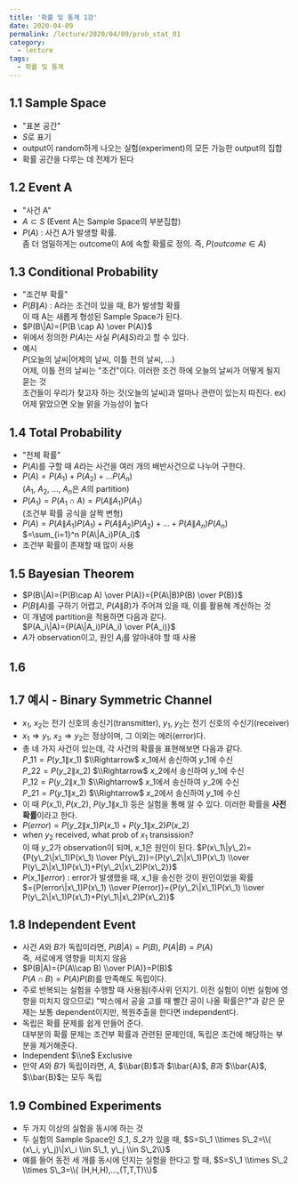 ```yaml
---
title: '확률 및 통계 1강'
date: 2020-04-09
permalink: /lecture/2020/04/09/prob_stat_01
category:
  - lecture
tags:
  - 확률 및 통계
---
```


## 1.1 Sample Space
- "표본 공간"
- $S$로 표기
- output이 random하게 나오는 실험(experiment)의 모든 가능한 output의 집합
- 확률 공간을 다루는 데 전제가 된다

## 1.2 Event A
- "사건 A"
- $A \subset S$ (Event A는 Sample Space의 부분집합)
- $P(A)$ : 사건 A가 발생할 확률.  
  좀 더 엄밀하게는 outcome이 A에 속할 확률로 정의. 즉, $P(outcome \in A)$

## 1.3 Conditional Probability
- "조건부 확률"
- $P(B\|A)$ : A라는 조건이 있을 때, B가 발생할 확률  
    이 때 A는 새롭게 형성된 Sample Space가 된다.
- $P(B\|A)={P(B \cap A) \over P(A)}$
- 위에서 정의한 $P(A)$는 사실 $P(A\|S)$라고 할 수 있다.
- 예시  
  $P($오늘의 날씨|어제의 날씨, 이틀 전의 날씨, ...$)$  
  어제, 이틀 전의 날씨는 "조건"이다. 이러한 조건 하에 오늘의 날씨가 어떻게 될지 묻는 것  
  조건들이 우리가 찾고자 하는 것(오늘의 날씨)과 얼마나 관련이 있는지 따진다. ex) 어제 맑았으면 오늘 맑을 가능성이 높다

## 1.4 Total Probability
- "전체 확률"
- $P(A)$를 구할 때 $A$라는 사건을 여러 개의 배반사건으로 나누어 구한다.
- $P(A)=P(A_1)+P(A_2)+...P(A_n)$  
    ($A_1$, $A_2$, ..., $A_n$은 $A$의 partition)
- $P(A_1)=P(A_1\cap A)=P(A\|A_1)P(A_1)$  
    (조건부 확률 공식을 살짝 변형)
- $P(A)=P(A\|A_1)P(A_1)+P(A\|A_2)P(A_2)+...+P(A\|A_n)P(A_n)$  
    $=\sum_{i=1}^n P(A\|A_i)P(A_i)$
- 조건부 확률이 존재할 때 많이 사용

## 1.5 Bayesian Theorem
- $P(B\|A)={P(B\cap A) \over P(A)}={P(A\|B)P(B) \over P(B)}$
- $P(B\|A)$를 구하기 어렵고, $P(A\|B)$가 주어져 있을 때, 이를 활용해 계산하는 것
- 이 개념에 partition을 적용하면 다음과 같다.  
  $P(A_i\|A)={P(A\|A_i)P(A_i) \over P(A_i)}$
- $A$가 observation이고, 원인 $A_i$를 알아내야 할 때 사용

## 1.6

## 1.7 예시 - Binary Symmetric Channel
- $x_1$, $x_2$는 전기 신호의 송신기(transmitter), $y_1$, $y_2$는 전기 신호의 수신기(receiver)
- $x_1 \Rightarrow y_1$, $x_2 \Rightarrow y_2$는 정상이며, 그 이외는 에러(error)다.
- 총 네 가지 사건이 있는데, 각 사건의 확률을 표현해보면 다음과 같다.  
  $P\_{11}=P(y\_1\|x\_1)$ $\\Rightarrow$ $x\_1$에서 송신하여 $y\_1$에 수신  
  $P\_{22}=P(y\_2\|x\_2)$ $\\Rightarrow$ $x\_2$에서 송신하여 $y\_1$에 수신  
  $P\_{12}=P(y\_2\|x\_1)$ $\\Rightarrow$ $x\_1$에서 송신하여 $y\_2$에 수신  
  $P\_{21}=P(y\_1\|x\_2)$ $\\Rightarrow$ $x\_2$에서 송신하여 $y\_1$에 수신
- 이 때 $P(x\_1), P(x\_2)$, $P(y\_1\|x\_1)$ 등은 실험을 통해 알 수 있다. 이러한 확률을 **사전확률**이라고 한다.
- $P(error)=P(y\_2\|x\_1)P(x\_1)+P(y\_1\|x\_2)P(x\_2)$  
- when $y_2$ received, what prob of $x_1$ transission?  
   이 때 $y\_2$가 observation이 되며, $x\_1$은 원인이 된다.
   $P(x\_1\|y\_2)={P(y\_2\|x\_1)P(x\_1) \\over P(y\_2)}={P(y\_2\|x\_1)P(x\_1) \\over P(y\_2\|x\_1)P(x\_1)+P(y\_2\|x\_2)P(x\_2)}$  
- $P(x\_1\|error)$ : error가 발생했을 때, $x\_1$을 송신한 것이 원인이었을 확률  
   $={P(error\|x\_1)P(x\_1) \\over P(error)}={P(y\_2\|x\_1)P(x\_1) \\over P(y\_2\|x\_1)P(x\_1)+P(y\_1\|x\_2)P(x\_2)}$  

## 1.8 Independent Event
- 사건 $A$와 $B$가 독립이라면, $P(B|A)=P(B)$, $P(A|B)=P(A)$  
  즉, 서로에게 영향을 미치지 않음
- $P(B|A)={P(A\\cap B) \\over P(A)}=P(B)$  
  $P(A\cap B)=P(A)P(B)$를 만족해도 독립이다.
- 주로 반복되는 실험을 수행할 때 사용됨(주사위 던지기. 이전 실험이 이번 실험에 영향을 미치지 않으므로) "박스에서 공을 고를 때 빨간 공이 나올 확률은?"과 같은 문제는 보통 dependent이지만, 복원추출을 한다면 independent다.
- 독립은 확률 문제를 쉽게 만들어 준다.  
  대부분의 확률 문제는 조건부 확률과 관련된 문제인데, 독립은 조건에 해당하는 부분을 제거해준다.
- Independent $\\ne$ Exclusive
- 만약 $A$와 $B$가 독립이라면, $A$, $\\bar{B}$과 $\\bar{A}$, $B$과 $\\bar{A}$, $\\bar{B}$는 모두 독립

## 1.9 Combined Experiments

- 두 가지 이상의 실험을 동시에 하는 것
- 두 실험의 Sample Space인 $S\_1$, $S\_2$가 있을 때, $S=S\_1 \\times S\_2=\\{ (x\_i, y\_j)\|x\_i \\in S\_1, y\_j \\in S\_2\\}$
- 예를 들어 동전 세 개를 동시에 던지는 실험을 한다고 할 때, $S=S\_1 \\times S\_2 \\times S\_3=\\{ (H,H,H),...,(T,T,T)\\}$